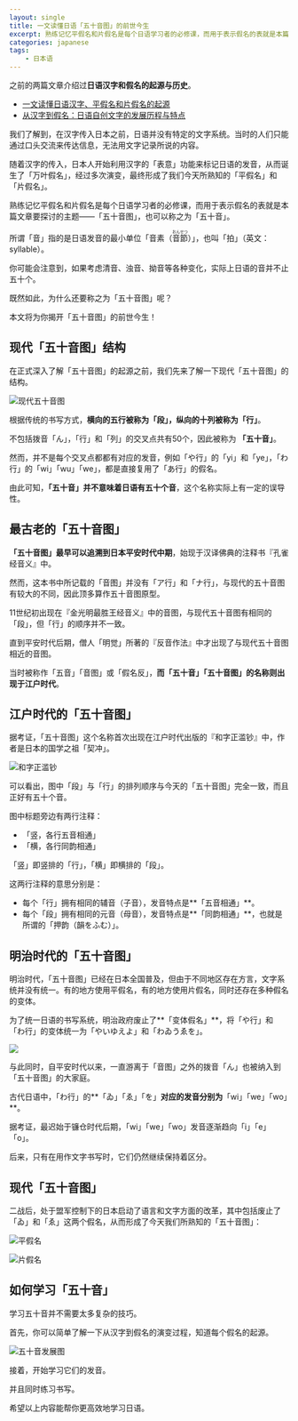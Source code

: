 ```yaml
---
layout: single
title: 一文读懂日语「五十音图」的前世今生
excerpt: 熟练记忆平假名和片假名是每个日语学习者的必修课，而用于表示假名的表就是本篇文章要探讨的重点——「五十音图」，也可以称之为「五十音」。
categories: japanese
tags:
    - 日本语
---
```


之前的两篇文章介绍过**日语汉字和假名的起源与历史**。

- [一文读懂日语汉字、平假名和片假名的起源](/japanese/kanji-kata-origin/)
- [从汉字到假名：日语自创文字的发展历程与特点](/japanese/kanji-kana/)

我们了解到，在汉字传入日本之前，日语并没有特定的文字系统。当时的人们只能通过口头交流来传达信息，无法用文字记录所说的内容。

随着汉字的传入，日本人开始利用汉字的「表意」功能来标记日语的发音，从而诞生了「万叶假名」，经过多次演变，最终形成了我们今天所熟知的「平假名」和「片假名」。

熟练记忆平假名和片假名是每个日语学习者的必修课，而用于表示假名的表就是本篇文章要探讨的主题——「五十音图」，也可以称之为「五十音」。

所谓「音」指的是日语发音的最小单位「音素<span class='more'>（<ruby>音節<rt>おんせつ</rt></ruby>）</span>」，也叫「拍」<span class='more'>（英文：syllable）</span>。

你可能会注意到，如果考虑清音、浊音、拗音等各种变化，实际上日语的音并不止五十个。

既然如此，为什么还要称之为「五十音图」呢？

本文将为你揭开「五十音图」的前世今生！

## 现代「五十音图」结构

在正式深入了解「五十音图」的起源之前，我们先来了解一下现代「五十音图」的结构。

![现代五十音图](/assets/images/gojuon/graph-morden.jpg)

根据传统的书写方式，**横向的五行被称为「段」，纵向的十列被称为「行」**。

不包括拨音「ん」，「行」和「列」的交叉点共有50个，因此被称为 **「五十音」**。

然而，并不是每个交叉点都都有对应的发音，例如「や行」的「yi」和「ye」，「わ行」的「wi」「wu」「we」，都是直接复用了「あ行」的假名。

由此可知，**「五十音」并不意味着日语有五十个音**，这个名称实际上有一定的误导性。

## 最古老的「五十音图」

**「五十音图」最早可以追溯到日本平安时代中期**，始现于汉译佛典的注释书『孔雀经音义』中。

然而，这本书中所记载的「音图」并没有「ア行」和「ナ行」，与现代的五十音图有较大的不同，因此顶多算作五十音图原型。

11世纪初出现在『金光明最胜王经音义』中的音图，与现代五十音图有相同的「段」，但「行」的顺序并不一致。

直到平安时代后期，僧人「明觉」所著的『反音作法』中才出现了与现代五十音图相近的音图。

当时被称作「五音」「音图」或「假名反」，**而「五十音」「五十音图」的名称则出现于江户时代**。

## 江户时代的「五十音图」

据考证，「五十音图」这个名称首次出现在江户时代出版的『和字正滥钞』中，作者是日本的国学之祖「契冲」。

![和字正滥钞](/assets/images/gojuon/wa-ji-shou-ran-sho.png)

可以看出，图中「段」与「行」的排列顺序与今天的「五十音图」完全一致，而且正好有五十个音。

图中标题旁边有两行注释：

- 「竖，各行五音相通」
- 「横，各行同韵相通」

「竖」即竖排的「行」，「横」即横排的「段」。

这两行注释的意思分别是：
- 每个「行」拥有相同的辅音<span class='more'>（子音）</span>，发音特点是**「五音相通」**。
- 每个「段」拥有相同的元音<span class='more'>（母音）</span>，发音特点是**「同韵相通」**，也就是所谓的「押韵<span class='more'>（韻をふむ）</span>」。

## 明治时代的「五十音图」

明治时代，「五十音图」已经在日本全国普及，但由于不同地区存在方言，文字系统并没有统一。有的地方使用平假名，有的地方使用片假名，同时还存在多种假名的变体。

为了统一日语的书写系统，明治政府废止了**「变体假名」**，将「や行」和「わ行」的变体统一为「やいゆえよ」和「わゐうゑを」。

![](/assets/images/gojuon/graph.png)

与此同时，自平安时代以来，一直游离于「音图」之外的拨音「ん」也被纳入到「五十音图」的大家庭。

古代日语中，「わ行」的**「ゐ」「ゑ」「を」**对应的发音分别为**「wi」「we」「wo」**。

据考证，最迟始于镰仓时代后期，「wi」「we」「wo」发音逐渐趋向「i」「e」「o」。

后来，只有在用作文字书写时，它们仍然继续保持着区分。

## 现代「五十音图」

二战后，处于盟军控制下的日本启动了语言和文字方面的改革，其中包括废止了「ゐ」和「ゑ」这两个假名，从而形成了今天我们所熟知的「五十音图」：

![平假名](/assets/images/gojuon/graph-now.png)

![片假名](/assets/images/gojuon/graph-now-katakana.png)

## 如何学习「五十音」

学习五十音并不需要太多复杂的技巧。

首先，你可以简单了解一下从汉字到假名的演变过程，知道每个假名的起源。

![五十音发展图](/assets/images/gojuon/kana-dev-chart.png)

接着，开始学习它们的发音。

并且同时练习书写。

希望以上内容能帮你更高效地学习日语。
